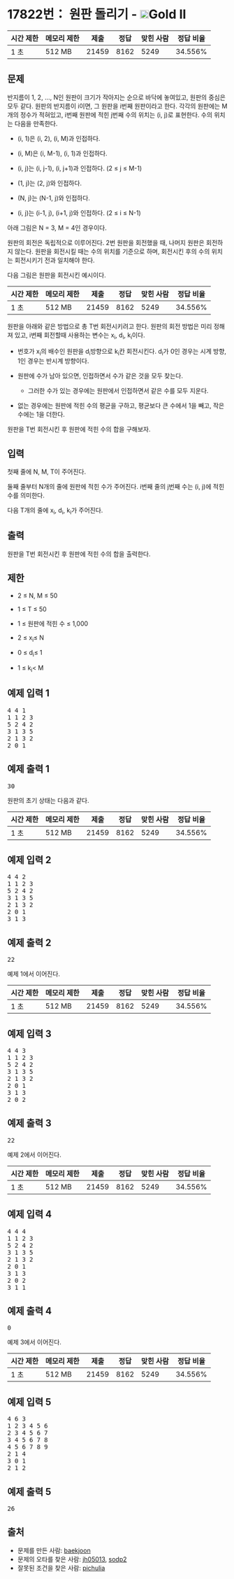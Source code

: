 # 17822번： 원판 돌리기 - <img src="https://static.solved.ac/tier_small/14.svg" style="height:20px" />Gold II


| 시간 제한 | 메모리 제한 | 제출 | 정답 | 맞힌 사람 | 정답 비율 |
| --- | --- | --- | --- | --- | --- |
| 1 초 | 512 MB | 21459 | 8162 | 5249 | 34.556% |


## 문제


반지름이 1, 2, ..., N인 원판이 크기가 작아지는 순으로 바닥에 놓여있고, 원판의 중심은 모두 같다. 원판의 반지름이 i이면, 그 원판을 i번째 원판이라고 한다. 각각의 원판에는 M개의 정수가 적혀있고, i번째 원판에 적힌 j번째 수의 위치는 (i, j)로 표현한다. 수의 위치는 다음을 만족한다.

- (i, 1)은 (i, 2), (i, M)과 인접하다.

- (i, M)은 (i, M-1), (i, 1)과 인접하다.

- (i, j)는 (i, j-1), (i, j+1)과 인접하다. (2 ≤ j ≤ M-1)

- (1, j)는 (2, j)와 인접하다.

- (N, j)는 (N-1, j)와 인접하다.

- (i, j)는 (i-1, j), (i+1, j)와 인접하다. (2 ≤ i ≤ N-1)


아래 그림은 N = 3, M = 4인 경우이다.


원판의 회전은 독립적으로 이루어진다. 2번 원판을 회전했을 때, 나머지 원판은 회전하지 않는다. 원판을 회전시킬 때는 수의 위치를 기준으로 하며, 회전시킨 후의 수의 위치는 회전시키기 전과 일치해야 한다.

다음 그림은 원판을 회전시킨 예시이다.

| 시간 제한 | 메모리 제한 | 제출 | 정답 | 맞힌 사람 | 정답 비율 |
| --- | --- | --- | --- | --- | --- |
| 1 초 | 512 MB | 21459 | 8162 | 5249 | 34.556% |

원판을 아래와 같은 방법으로 총 T번 회전시키려고 한다. 원판의 회전 방법은 미리 정해져 있고, i번째 회전할때 사용하는 변수는 x<sub>i</sub>, d<sub>i</sub>, k<sub>i</sub>이다.
- 번호가 x<sub>i</sub>의 배수인 원판을 d<sub>i</sub>방향으로 k<sub>i</sub>칸 회전시킨다. d<sub>i</sub>가 0인 경우는 시계 방향, 1인 경우는 반시계 방향이다.
- 원판에 수가 남아 있으면, 인접하면서 수가 같은 것을 모두 찾는다.
	- 그러한 수가 있는 경우에는 원판에서 인접하면서 같은 수를 모두 지운다.

- 없는 경우에는 원판에 적힌 수의 평균을 구하고, 평균보다 큰 수에서 1을 빼고, 작은 수에는 1을 더한다.




원판을 T번 회전시킨 후 원판에 적힌 수의 합을 구해보자.




## 입력


첫째 줄에 N, M, T이 주어진다.

둘째 줄부터 N개의 줄에 원판에 적힌 수가 주어진다. i번째 줄의 j번째 수는 (i, j)에 적힌 수를 의미한다.

다음 T개의 줄에 x<sub>i</sub>, d<sub>i</sub>, k<sub>i</sub>가 주어진다.



## 출력


원판을 T번 회전시킨 후 원판에 적힌 수의 합을 출력한다.




## 제한


- 2 ≤ N, M ≤ 50

- 1 ≤ T ≤ 50

- 1 ≤ 원판에 적힌 수 ≤ 1,000

- 2 ≤ x<sub>i</sub>≤ N
- 0 ≤ d<sub>i</sub>≤ 1
- 1 ≤ k<sub>i</sub>< M




## 예제 입력 1


<pre>4 4 1
1 1 2 3
5 2 4 2
3 1 3 5
2 1 3 2
2 0 1
</pre>


## 예제 출력 1


<pre>30
</pre>


원판의 초기 상태는 다음과 같다.


| 시간 제한 | 메모리 제한 | 제출 | 정답 | 맞힌 사람 | 정답 비율 |
| --- | --- | --- | --- | --- | --- |
| 1 초 | 512 MB | 21459 | 8162 | 5249 | 34.556% |






## 예제 입력 2


<pre>4 4 2
1 1 2 3
5 2 4 2
3 1 3 5
2 1 3 2
2 0 1
3 1 3
</pre>


## 예제 출력 2


<pre>22
</pre>


예제 1에서 이어진다.

| 시간 제한 | 메모리 제한 | 제출 | 정답 | 맞힌 사람 | 정답 비율 |
| --- | --- | --- | --- | --- | --- |
| 1 초 | 512 MB | 21459 | 8162 | 5249 | 34.556% |






## 예제 입력 3


<pre>4 4 3
1 1 2 3
5 2 4 2
3 1 3 5
2 1 3 2
2 0 1
3 1 3
2 0 2
</pre>


## 예제 출력 3


<pre>22
</pre>


예제 2에서 이어진다.

| 시간 제한 | 메모리 제한 | 제출 | 정답 | 맞힌 사람 | 정답 비율 |
| --- | --- | --- | --- | --- | --- |
| 1 초 | 512 MB | 21459 | 8162 | 5249 | 34.556% |






## 예제 입력 4


<pre>4 4 4
1 1 2 3
5 2 4 2
3 1 3 5
2 1 3 2
2 0 1
3 1 3
2 0 2
3 1 1
</pre>


## 예제 출력 4


<pre>0
</pre>


예제 3에서 이어진다.

| 시간 제한 | 메모리 제한 | 제출 | 정답 | 맞힌 사람 | 정답 비율 |
| --- | --- | --- | --- | --- | --- |
| 1 초 | 512 MB | 21459 | 8162 | 5249 | 34.556% |






## 예제 입력 5


<pre>4 6 3
1 2 3 4 5 6
2 3 4 5 6 7
3 4 5 6 7 8
4 5 6 7 8 9
2 1 4
3 0 1
2 1 2
</pre>


## 예제 출력 5


<pre>26
</pre>






## 출처


- 문제를 만든 사람: [baekjoon](/user/baekjoon)
- 문제의 오타를 찾은 사람: [jh05013](/user/jh05013), [sodp2](/user/sodp2)
- 잘못된 조건을 찾은 사람: [pichulia](/user/pichulia)




